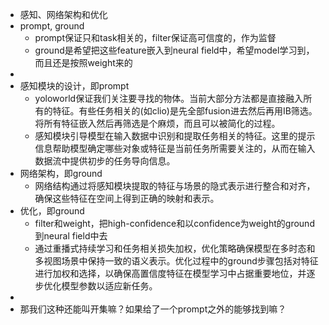 - 感知、网络架构和优化
- prompt, ground
	- prompt保证只和task相关的，filter保证高可信度的，作为监督
	- ground是希望把这些feature嵌入到neural field中，希望model学习到，而且还是按照weight来的
-
- 感知模块的设计，即prompt
	- yoloworld保证我们关注要寻找的物体。当前大部分方法都是直接融入所有的特征。有些任务相关的(如clio)是先全部fusion进去然后再用IB筛选。将所有特征嵌入然后再筛选是个麻烦，而且可以被简化的过程。
	- 感知模块引导模型在输入数据中识别和提取任务相关的特征。这里的提示信息帮助模型确定哪些对象或特征是当前任务所需要关注的，从而在输入数据流中提供初步的任务导向信息。
- 网络架构，即ground
	- 网络结构通过将感知模块提取的特征与场景的隐式表示进行整合和对齐，确保这些特征在空间上得到正确的映射和表示。
- 优化，即ground
	- filter和weight，把high-confidence和以confidence为weight的ground到neural field中去
	- 通过重播式持续学习和任务相关损失加权，优化策略确保模型在多时态和多视图场景中保持一致的语义表示。优化过程中的ground步骤包括对特征进行加权和选择，以确保高置信度特征在模型学习中占据重要地位，并逐步优化模型参数以适应新任务。
-
- 那我们这种还能叫开集嘛？如果给了一个prompt之外的能够找到嘛？